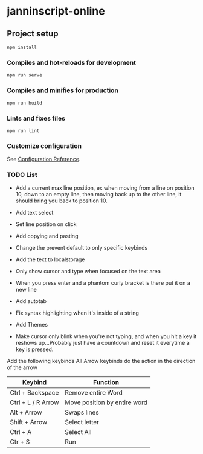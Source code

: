 # janninscript-online

## Project setup

```
npm install
```

### Compiles and hot-reloads for development

```
npm run serve
```

### Compiles and minifies for production

```
npm run build
```

### Lints and fixes files

```
npm run lint
```

### Customize configuration

See [Configuration Reference](https://cli.vuejs.org/config/).

### TODO List

- Add a current max line position, ex when moving from a line on position 10, down to an empty line, then moving back up to the other line, it should bring you back to position 10.

- Add text select

- Set line position on click

- Add copying and pasting

- Change the prevent default to only specific keybinds

- Add the text to localstorage

- Only show cursor and type when focused on the text area

- When you press enter and a phantom curly bracket is there put it on a new line

- Add autotab

- Fix syntax highlighting when it's inside of a string

- Add Themes

- Make cursor only blink when you're not typing, and when you hit a key it reshows up...Probably just have a countdown and reset it everytime a key is pressed.

Add the following keybinds
All Arrow keybinds do the action in the direction of the arrow

| Keybind            | Function                     |
| ------------------ | ---------------------------- |
| Ctrl + Backspace   | Remove entire Word           |
| Ctrl + L / R Arrow | Move position by entire word |
| Alt + Arrow        | Swaps lines                  |
| Shift + Arrow      | Select letter                |
| Ctrl + A           | Select All                   |
| Ctr + S            | Run                          |
